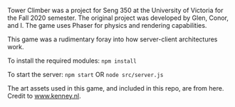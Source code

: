 Tower Climber was a project for Seng 350 at the University of Victoria for the Fall 2020 semester. The original project was developed by Glen, Conor, and I.  The game uses Phaser for physics and rendering capabilities.

This game was a rudimentary foray into how server-client architectures work.

To install the required modules:
``npm install``

To start the server:
``npm start``
OR
``node src/server.js``

The art assets used in this game, and included in this repo, are from here. Credit to www.kenney.nl.
